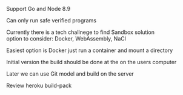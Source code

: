 
Support Go and Node 8.9

Can only run safe verified programs 

Currently there is a tech challnege to find Sandbox solution  
option to consider: Docker, WebAssembly, NaCl

Easiest option is Docker just run a container and mount a directory

Initial version the build should be done at the on the users computer

Later we can use Git model and build on the server

Review heroku build-pack







 